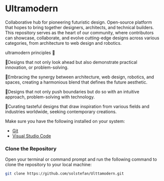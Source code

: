 # Ultramodern
Collaborative hub for pioneering futuristic design. Open-source platform that hopes to bring together designers, architects, and technical builders. This repository serves as the heart of our community, where contributors can showcase, collaborate, and evolve cutting-edge designs across various categories, from architecture to web design and robotics.


ultramodern principles 🔋

🔵Designs that not only look ahead but also demonstrate practical innovation, or problem-solving.

🔵Embracing the synergy between architecture, web design, robotics, and spaces, creating a harmonious blend that defines the future aesthetic.

🔵Designs that not only push boundaries but do so with an intuitive approach, problem-solving with technology.

🔵Curating tasteful designs that draw inspiration from various fields and industries worldwide, seeking contemporary creations.




Make sure you have the following installed on your system:

- [Git](https://git-scm.com/)
- [Visual Studio Code](https://code.visualstudio.com/)

### Clone the Repository

Open your terminal or command prompt and run the following command to clone the repository to your local machine:

```bash
git clone https://github.com/solstefan/Ulttamodern.git
